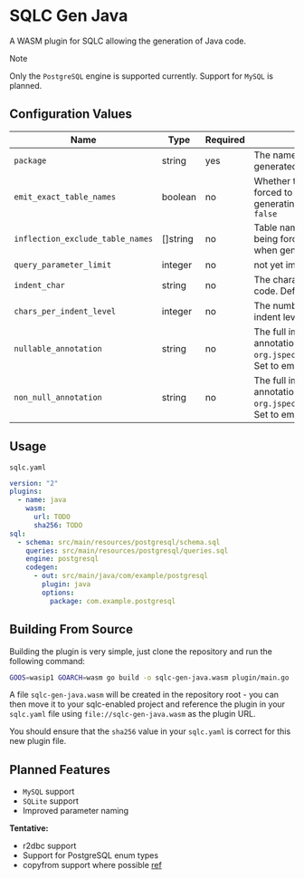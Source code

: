 # SQLC Gen Java

A WASM plugin for SQLC allowing the generation of Java code.

> [!NOTE]
> Only the `PostgreSQL` engine is supported currently. Support for `MySQL` is planned.

## Configuration Values

| Name                             | Type     | Required | Description                                                                                                                              |
|----------------------------------|----------|----------|------------------------------------------------------------------------------------------------------------------------------------------|
| `package`                        | string   | yes      | The name of the package where the generated files will be located                                                                        |
| `emit_exact_table_names`         | boolean  | no       | Whether table names will not be forced to singular form when generating the models. Defaults to `false`                                  |
| `inflection_exclude_table_names` | []string | no       | Table names to be excluded from being forced into singular form when generating the models.                                              |
| `query_parameter_limit`          | integer  | no       | not yet implemented                                                                                                                      |
| `indent_char`                    | string   | no       | The character to use to indent the code. Defaults to space `" "`                                                                         |
| `chars_per_indent_level`         | integer  | no       | The number of characters per indent level. Defaults to `4`                                                                               |
| `nullable_annotation`            | string   | no       | The full import path for the nullable annotation to use. Defaults to `org.jspecify.annotations.Nullable`. Set to empty string to disable |
| `non_null_annotation`            | string   | no       | The full import path for the nonnull annotation to use. Defaults to `org.jspecify.annotations.NonNull`. Set to empty string to disable   |

## Usage

`sqlc.yaml`

```yaml
version: "2"
plugins:
  - name: java
    wasm:
      url: TODO
      sha256: TODO
sql:
  - schema: src/main/resources/postgresql/schema.sql
    queries: src/main/resources/postgresql/queries.sql
    engine: postgresql
    codegen:
      - out: src/main/java/com/example/postgresql
        plugin: java
        options:
          package: com.example.postgresql
```

## Building From Source

Building the plugin is very simple, just clone the repository and run the following command:

```bash
GOOS=wasip1 GOARCH=wasm go build -o sqlc-gen-java.wasm plugin/main.go
```

A file `sqlc-gen-java.wasm` will be created in the repository root - you can then move it to your sqlc-enabled project
and reference the plugin in your `sqlc.yaml` file using `file://sqlc-gen-java.wasm` as the plugin URL.

You should ensure that the `sha256` value in your `sqlc.yaml` is correct for this new plugin file.

## Planned Features

- `MySQL` support
- `SQLite` support
- Improved parameter naming

**Tentative:**

- r2dbc support
- Support for PostgreSQL enum types
- copyfrom support where possible [ref](https://www.baeldung.com/jdbc-batch-processing)

